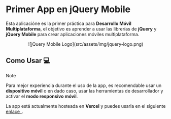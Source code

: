# Primer App en jQuery Mobile
Esta aplicacióne es la primer práctica para **Desarrollo Móvil Multiplataforma**, el objetivo es aprender a usar las librerías de **jQuery** y **jQuery Mobile** para crear aplicaciones móviles multiplataforma.
<p align="center">
  ![jQuery Mobile Logo](src/assets/img/jquery-logo.png)
</p>

## Como Usar 💻
> [!NOTE]
> Para mejor experiencia durante el uso de la app, es recomendable usar un **dispositivo móvil** o en dado caso, usar las herramientas de desarrollador y activar el **modo responsivo móvil**.

La app está actualmente hosteada en **Vercel** y puedes usarla en el siguiente [enlace](https://j-query-m-pc-solutions-app.vercel.app)_.
